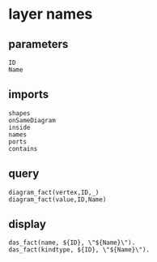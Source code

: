 # layer names
## parameters
    ID
	Name
## imports
    shapes
    onSameDiagram
    inside
    names
    ports
	contains
## query
    diagram_fact(vertex,ID,_)
    diagram_fact(value,ID,Name)
## display
    das_fact(name, ${ID}, \"${Name}\").
    das_fact(kindtype, ${ID}, \"${Name}\").

